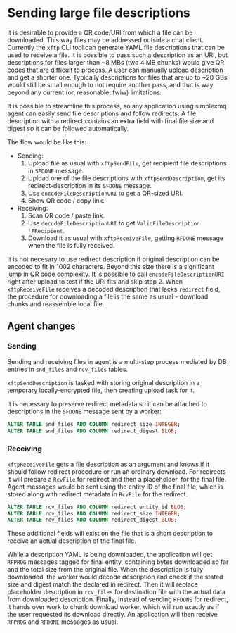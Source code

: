 # Sending large file descriptions

It is desirable to provide a QR code/URI from which a file can be downloaded. This way files may be addressed outside a chat client.
Currently the `xftp` CLI tool can generate YAML file descriptions that can be used to receive a file.
It is possible to pass such a description as an URI, but descriptions for files larger than ~8 MBs (two 4 MB chunks) would give QR codes that are difficult to process.
A user can manually upload description and get a shorter one. Typically descriptions for files that are up to ~20 GBs would still be small enough to not require another pass, and that is way beyond any current (or, reasonable, fwiw) limitations.

It is possible to streamline this process, so any application using simplexmq agent can easily send file descriptions and follow redirects.
A file description with a redirect contains an extra field with final file size and digest so it can be followed automatically.

The flow would be like this:

- Sending:
  1. Upload file as usual with `xftpSendFile`, get recipient file descriptions in `SFDONE` message.
  2. Upload one of the file descriptions with `xftpSendDescription`, get its redirect-description in its `SFDONE` message.
  3. Use `encodeFileDescriptionURI` to get a QR-sized URI.
  4. Show QR code / copy link.
- Receiving:
  1. Scan QR code / paste link.
  2. Use `decodeFileDescriptionURI` to get `ValidFileDescription 'FRecipient`.
  3. Download it as usual with `xftpReceiveFile`, getting `RFDONE` message when the file is fully received.

It is not necesary to use redirect description if original description can be encoded to fit in 1002 characters. Beyond this size there is a significant jump in QR code complexity.
It is possible to call `encodeFileDescriptionURI` right after upload to test if the URI fits and skip step 2.
When `xftpReceiveFile` receives a decoded description that lacks `redirect` field, the procedure for downloading a file is the same as usual - download chunks and reassemble local file.

## Agent changes

### Sending

Sending and receiving files in agent is a multi-step process mediated by DB entries in `snd_files` and `rcv_files` tables.

`xftpSendDescription` is tasked with storing original description in a temporary locally-encrypted file, then creating upload task for it.

It is necessary to preserve redirect metadata so it can be attached to descriptions in the `SFDONE` message sent by a worker:

```sql
ALTER TABLE snd_files ADD COLUMN redirect_size INTEGER;
ALTER TABLE snd_files ADD COLUMN redirect_digest BLOB;
```

### Receiving

`xftpReceiveFile` gets a file description as an argument and knows if it should follow redirect procedure or run an ordinary download.
For redirects it will prepare a `RcvFile` for redirect and then a placeholder, for the final file.
Agent messages would be sent using the entity ID of the final file, which is stored along with redirect metadata in `RcvFile` for the redirect.

```sql
ALTER TABLE rcv_files ADD COLUMN redirect_entity_id BLOB;
ALTER TABLE rcv_files ADD COLUMN redirect_size INTEGER;
ALTER TABLE rcv_files ADD COLUMN redirect_digest BLOB;
```

These additional fields will exist on the file that is a short description to receive an actual description of the final file.

While a description YAML is being downloaded, the application will get `RFPROG` messages tagged for final entity, containing bytes downloaded so far and the total size from the original file.
When the description is fully downloaded, the worker would decode description and check if the stated size and digest match the declared in redirect.
Then it will replace placeholder description in `rcv_files` for destination file with the actual data from downloaded description.
Finally, instead of sending `RFDONE` for redirect, it hands over work to chunk download worker, which will run exactly as if the user requested its download directly.
An application will then receive `RFPROG` and `RFDONE` messages as usual.
